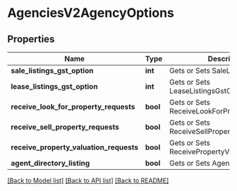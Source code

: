 # AgenciesV2AgencyOptions

## Properties
Name | Type | Description | Notes
------------ | ------------- | ------------- | -------------
**sale_listings_gst_option** | **int** | Gets or Sets SaleListingsGstOption | 
**lease_listings_gst_option** | **int** | Gets or Sets LeaseListingsGstOption | 
**receive_look_for_property_requests** | **bool** | Gets or Sets ReceiveLookForPropertyRequests | 
**receive_sell_property_requests** | **bool** | Gets or Sets ReceiveSellPropertyRequests | 
**receive_property_valuation_requests** | **bool** | Gets or Sets ReceivePropertyValuationRequests | 
**agent_directory_listing** | **bool** | Gets or Sets AgentDirectoryListing | 

[[Back to Model list]](../../README.md#documentation-for-models) [[Back to API list]](../../README.md#documentation-for-api-endpoints) [[Back to README]](../../README.md)

